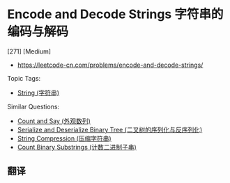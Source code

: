 # Encode and Decode Strings 字符串的编码与解码

[271] [Medium]

- https://leetcode-cn.com/problems/encode-and-decode-strings/

Topic Tags:

- [String (字符串)](https://leetcode-cn.com/tag/string/)

Similar Questions:

- [Count and Say (外观数列)](https://leetcode-cn.com/problems/count-and-say/)
- [Serialize and Deserialize Binary Tree (二叉树的序列化与反序列化)](https://leetcode-cn.com/problems/serialize-and-deserialize-binary-tree/)
- [String Compression (压缩字符串)](https://leetcode-cn.com/problems/string-compression/)
- [Count Binary Substrings (计数二进制子串)](https://leetcode-cn.com/problems/count-binary-substrings/)

## 翻译
